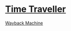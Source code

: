 # [Time Traveller](https://ctflearn.com/challenge/1072)

[Wayback Machine](https://web.archive.org/)